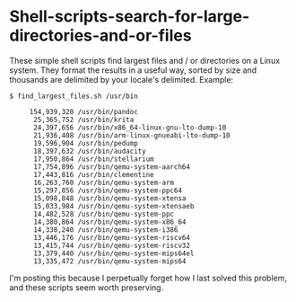 # Shell-scripts-search-for-large-directories-and-or-files

These simple shell scripts find largest files and / or directories on a Linux system. They format the results in a useful way, sorted by size and thousands are delimited by your locale's delimited. Example:

```
$ find_largest_files.sh /usr/bin

     154,939,320 /usr/bin/pandoc
      25,365,752 /usr/bin/krita
      24,397,656 /usr/bin/x86_64-linux-gnu-lto-dump-10
      21,936,408 /usr/bin/arm-linux-gnueabi-lto-dump-10
      19,596,904 /usr/bin/pedump
      18,397,632 /usr/bin/audacity
      17,950,864 /usr/bin/stellarium
      17,754,896 /usr/bin/qemu-system-aarch64
      17,443,816 /usr/bin/clementine
      16,263,760 /usr/bin/qemu-system-arm
      15,297,856 /usr/bin/qemu-system-ppc64
      15,098,848 /usr/bin/qemu-system-xtensa
      15,033,984 /usr/bin/qemu-system-xtensaeb
      14,482,528 /usr/bin/qemu-system-ppc
      14,380,864 /usr/bin/qemu-system-x86_64
      14,338,240 /usr/bin/qemu-system-i386
      13,446,176 /usr/bin/qemu-system-riscv64
      13,415,744 /usr/bin/qemu-system-riscv32
      13,379,440 /usr/bin/qemu-system-mips64el
      13,335,472 /usr/bin/qemu-system-mips64
```

I'm posting this because I perpetually forget how I last solved this problem, and these scripts seem worth preserving.

